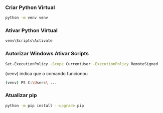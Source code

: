 ### Criar Python Virtual
```bash
python -m venv venv
```

### Ativar Python Virtual
```bash
venv\Scripts\Activate
```

### Autorizar Windows Ativar Scripts
```bash
Set-ExecutionPolicy -Scope CurrentUser -ExecutionPolicy RemoteSigned
```

(venv) indica que o comando funcionou

```bash
(venv) PS C:\Users\ ...
```


### Atualizar pip
```bash
python -m pip install --upgrade pip
```
